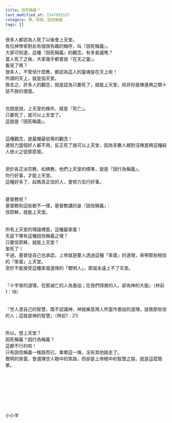 ```yaml
---
title: 因死稱義？
last_modified_at: 1547992525
category: 罪、得救、因信稱義
tags: []
---
```


<p>很多人都認為人死了以後會上天堂。<br/>有位神學家對此有個很有趣的稱呼，叫『因死稱義』。<br/><!--more-->大家可知道，這種『因死稱義』的觀念，有多普遍嗎？<br/>當人死了之後，大家幾乎都會說『在天之靈』。<br/>看見了嗎？<br/>很多人，不管信什麼教，都認為這人的靈魂是在天上呢！<br/>所謂的天上，就是指天堂。<br/>換言之，許多人的觀念，就是認為只要死了，就能上天堂，除非你是陳進興之類十惡不赦的壞蛋。<br/><br/><br/>也就是說，上天堂的條件，就是『死亡』。<br/>只要死了，就可以上天堂了。<br/>這就是『因死稱義』。<br/><br/><br/>這種觀念，是最爛最低等的觀念！<br/>連努力當個好人都不用，反正死了就可以上天堂，因為多數人絕對沒陳進興這種殺人放火之徒那麼壞。<br/><br/><br/>至於各正派宗教，如佛教，他們上天堂的標準，就是『因行為稱義』。<br/>你行好事，才能上天堂。<br/>這種好多了，起碼真正信的人，會努力去行好事。<br/><br/><br/>基督教呢？<br/>基督教和這些都不一樣，基督教講的是『因信稱義』：<br/>信耶穌，就能上天堂。<br/><br/><br/>所有上天堂的理論裡面，這種最笨蛋！<br/>天底下哪有這種因信稱義之理？<br/>只要信耶穌，就能上天堂？<br/>笨死了！<br/>不過，基督徒自己也承認，上帝就是要人透過這種「笨蛋」的道理，來帶那些相信的「笨蛋」上天堂。<br/>至於不能接受這種笨蛋道理的「聰明人」，那就永遠上不了天堂。<br/><br/><br/>『十字架的道理，在那滅亡的人為愚拙；在我們得救的人，卻為神的大能』（林前1：18）<br/><br/><br/>『世人憑自己的智慧，既不認識神，神就樂意用人所當作愚拙的道理，拯救那些信的人；這就是神的智慧』（林前1：21）<br/><br/><br/>所以，想上天堂？<br/>因死稱義？因行為稱義？<br/>這都不行的啦！<br/>只有因信稱義一條路而已，單單這一條，沒有其他路走了。<br/>聰明的笨蛋，會選擇世人眼中的笨路，但卻是上帝眼中的智慧之路，就是這麼簡單。<br/><br/><br/><br/><br/><br/><br/><br/><br/>小小羊<br/><br/>
</p>